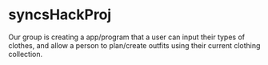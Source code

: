 # syncsHackProj

Our group is creating a app/program that a user can input their types of clothes, and allow a person to 
plan/create outfits using their current clothing collection.